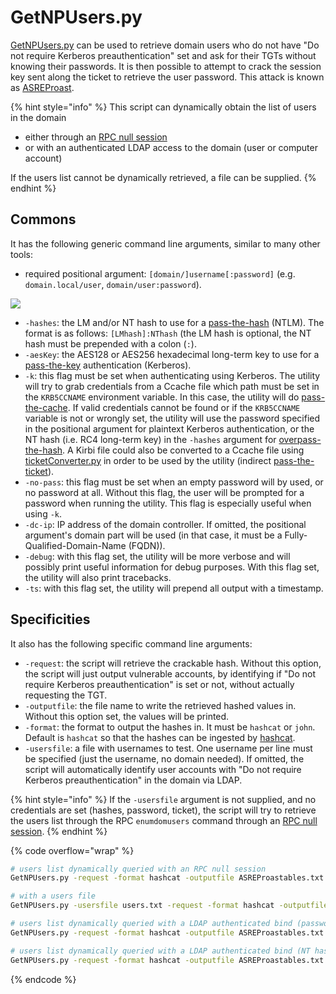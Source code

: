 # GetNPUsers.py

[GetNPUsers.py](https://github.com/SecureAuthCorp/impacket/blob/master/examples/GetNPUsers.py) can be used to retrieve domain users who do not have "Do not require Kerberos preauthentication" set and ask for their TGTs without knowing their passwords. It is then possible to attempt to crack the session key sent along the ticket to retrieve the user password. This attack is known as [ASREProast](https://www.thehacker.recipes/ad/movement/kerberos/asreproast).

{% hint style="info" %}
This script can dynamically obtain the list of users in the domain

* either through an [RPC null session](https://www.thehacker.recipes/ad/recon/ms-rpc#null-sessions)
* or with an authenticated LDAP access to the domain (user or computer account)

If the users list cannot be dynamically retrieved, a file can be supplied.
{% endhint %}

## Commons

It has the following generic command line arguments, similar to many other tools:

* required positional argument: `[domain/]username[:password]` (e.g. `domain.local/user`, `domain/user:password`).

![](<../../.gitbook/assets/impacket\_positional\_arg-without target.png>)

* `-hashes`: the LM and/or NT hash to use for a [pass-the-hash](https://www.thehacker.recipes/ad/movement/ntlm/pth) (NTLM). The format is as follows: `[LMhash]:NThash` (the LM hash is optional, the NT hash must be prepended with a colon (`:`).
* `-aesKey`: the AES128 or AES256 hexadecimal long-term key to use for a [pass-the-key](https://www.thehacker.recipes/ad/movement/kerberos/ptk) authentication (Kerberos).
* `-k`: this flag must be set when authenticating using Kerberos. The utility will try to grab credentials from a Ccache file which path must be set in the `KRB5CCNAME` environment variable. In this case, the utility will do [pass-the-cache](https://www.thehacker.recipes/ad/movement/kerberos/ptc). If valid credentials cannot be found or if the `KRB5CCNAME` variable is not or wrongly set, the utility will use the password specified in the positional argument for plaintext Kerberos authentication, or the NT hash (i.e. RC4 long-term key) in the `-hashes` argument for [overpass-the-hash](https://www.thehacker.recipes/ad/movement/kerberos/opth). A Kirbi file could also be converted to a Ccache file using [ticketConverter.py](ticketconverter.py.md) in order to be used by the utility (indirect [pass-the-ticket](https://www.thehacker.recipes/ad/movement/kerberos/ptt)).
* `-no-pass`: this flag must be set when an empty password will by used, or no password at all. Without this flag, the user will be prompted for a password when running the utility. This flag is especially useful when using `-k`.
* `-dc-ip`: IP address of the domain controller. If omitted, the positional argument's domain part will be used (in that case, it must be a Fully-Qualified-Domain-Name (FQDN)).
* `-debug`: with this flag set, the utility will be more verbose and will possibly print useful information for debug purposes. With this flag set, the utility will also print tracebacks.
* `-ts`: with this flag set, the utility will prepend all output with a timestamp.

## Specificities

It also has the following specific command line arguments:

* `-request`: the script will retrieve the crackable hash. Without this option, the script will just output vulnerable accounts, by identifying if "Do not require Kerberos preauthentication" is set or not, without actually requesting the TGT.
* `-outputfile`: the file name to write the retrieved hashed values in. Without this option set, the values will be printed.
* `-format`: the format to output the hashes in. It must be `hashcat` or `john`. Default is `hashcat` so that the hashes can be ingested by [hashcat](https://tools.thehacker.recipes/hashcat).
* `-usersfile`: a file with usernames to test. One username per line must be specified (just the username, no domain needed). If omitted, the script will automatically identify user accounts with "Do not require Kerberos preauthentication" in the domain via LDAP.

{% hint style="info" %}
If the `-usersfile` argument is not supplied, and no credentials are set (hashes, password, ticket), the script will try to retrieve the users list through the RPC `enumdomusers` command through an [RPC null session](https://www.thehacker.recipes/ad/recon/ms-rpc#null-sessions).
{% endhint %}

{% code overflow="wrap" %}
```bash
# users list dynamically queried with an RPC null session
GetNPUsers.py -request -format hashcat -outputfile ASREProastables.txt -dc-ip $KeyDistributionCenter 'DOMAIN/'

# with a users file
GetNPUsers.py -usersfile users.txt -request -format hashcat -outputfile ASREProastables.txt -dc-ip $KeyDistributionCenter 'DOMAIN/'

# users list dynamically queried with a LDAP authenticated bind (password)
GetNPUsers.py -request -format hashcat -outputfile ASREProastables.txt -dc-ip $KeyDistributionCenter 'DOMAIN/USER:Password'

# users list dynamically queried with a LDAP authenticated bind (NT hash)
GetNPUsers.py -request -format hashcat -outputfile ASREProastables.txt -hashes 'LMhash:NThash' -dc-ip $KeyDistributionCenter 'DOMAIN/USER'
```
{% endcode %}
